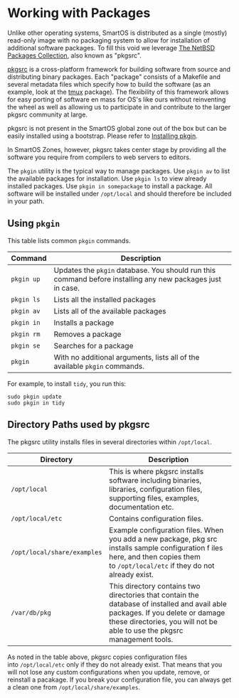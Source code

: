 # Working with Packages

Unlike other operating systems, SmartOS is distributed as a single
(mostly) read-only image with no packaging system to allow for
installation of additional software packages. To fill this void we
leverage [The NetBSD Packages
Collection](http://www.netbsd.org/docs/software/packages.html), also
known as "pkgsrc".

[pkgsrc](http://www.netbsd.org/docs/software/packages.html) is a
cross-platform framework for building software from source and
distributing binary packages. Each "package" consists of a Makefile and
several metadata files which specify how to build the software (as an
example, look at the
[tmux](http://ftp.netbsd.org/pub/pkgsrc/current/pkgsrc/misc/tmux/)
package). The flexibility of this framework allows for easy porting of
software en mass for OS's like ours without reinventing the wheel as
well as allowing us to participate in and contribute to the larger
pkgsrc community at large.

pkgsrc is not present in the SmartOS global zone out of the box but can
be easily installed using a bootstrap. Please refer to
[Installing pkgin][installing].

In SmartOS Zones, however, pkgsrc takes center stage by providing all
the software you require from compilers to web servers to editors.

The `pkgin` utility is the typical way to manage packages. Use `pkgin
av` to list the available packages for installation. Use `pkgin ls` to
view already installed packages. Use `pkgin in somepackage` to install a
package. All software will be installed under `/opt/local` and should
therefore be included in your path.

[installing]: https://pkgsrc.joyent.com
[building]: https://github.com/joyent/pkgsrc/wiki/pkgdev:setup

## Using `pkgin`

<!-- markdownlint-disable line-length -->

This table lists common `pkgin` commands.

| Command    | Description |
| -----------| --------------------------------------------------------- |
| `pkgin up` | Updates the `pkgin` database. You should run this command before installing any new packages just in case. |
| `pkgin ls` | Lists all the installed packages |
| `pkgin av` | Lists all of the available packages |
| `pkgin in` | Installs a package |
| `pkgin rm` | Removes a package |
| `pkgin se` | Searches for a package |
| `pkgin`    | With no additional arguments, lists all of the available `pkgin` commands. |

For example, to install `tidy`, you run this:

    sudo pkgin update
    sudo pkgin in tidy

## Directory Paths used by pkgsrc

The pkgsrc utility installs files in several directories within `/opt/local`.

<!-- markdownlint-disable no-inline-html -->
<!-- If the path names below will wrap funny without this -->

| Directory                            | Description |
| -------------------------------------|-------------------------------- |
| <span style="white-space:nowrap">`/opt/local`</span>                | This is where pkgsrc installs software including binaries, libraries, configuration files, supporting files, examples, documentation etc.  |
| <span style="white-space:nowrap">`/opt/local/etc`</span>            | Contains configuration files.  |
| <span style="white-space:nowrap">`/opt/local/share/examples`</span> | Example configuration files. When you add a new package, pkg src installs sample configuration f iles here, and then copies them to `/opt/local/etc` if they do not already exist.  |
| <span style="white-space:nowrap">`/var/db/pkg`</span>               | This directory contains two directories that contain the database of installed and avail able  packages. If you delete or damage these directories, you will not be able to use the pkgsrc management tools. |

<!-- markdownlint-enable no-inline-html -->

As noted in the table above, pkgsrc copies configuration files
into `/opt/local/etc` only if they do not already exist. That means that
you will not lose any custom configurations when you update, remove, or
reinstall a pacakage. If you break your configuration file, you can
always get a clean one from `/opt/local/share/examples`.
